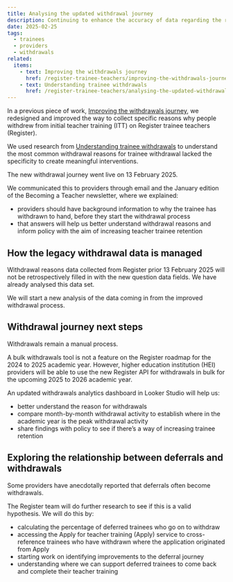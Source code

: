 ```yaml
---
title: Analysing the updated withdrawal journey
description: Continuing to enhance the accuracy of data regarding the reasons for withdrawal
date: 2025-02-25
tags:
  - trainees
  - providers
  - withdrawals
related:
  items:
    - text: Improving the withdrawals journey
      href: /register-trainee-teachers/improving-the-withdrawals-journey/
    - text: Understanding trainee withdrawals
      href: /register-trainee-teachers/analysing-the-updated-withdrawal-journey/
---
```


In a previous piece of work, [Improving the withdrawals journey](/register-trainee-teachers/improving-the-withdrawals-journey), we redesigned and improved the way to collect specific reasons why people withdrew from initial teacher training (ITT) on Register trainee teachers (Register).

We used research from [Understanding trainee withdrawals](/register-trainee-teachers/understanding-trainee-withdrawals) to understand the most common withdrawal reasons for trainee withdrawal lacked the specificity to create meaningful interventions.

The new withdrawal journey went live on 13 February 2025.

We communicated this to providers through email and the January edition of the Becoming a Teacher newsletter, where we explained:

- providers should have background information to why the trainee has withdrawn to hand, before they start the withdrawal process
- that answers will help us better understand withdrawal reasons and inform policy with the aim of increasing teacher trainee retention

## How the legacy withdrawal data is managed

Withdrawal reasons data collected from Register prior 13 February 2025 will not be retrospectively filled in with the new question data fields. We have already analysed this data set.

We will start a new analysis of the data coming in from the improved withdrawal process.

## Withdrawal journey next steps

Withdrawals remain a manual process.

A bulk withdrawals tool is not a feature on the Register roadmap for the 2024 to 2025 academic year.  However, higher education institution (HEI) providers will be able to use the new Register API for withdrawals in bulk for the upcoming 2025 to 2026 academic year.

An updated withdrawals analytics dashboard in Looker Studio will help us:

- better understand the reason for withdrawals
- compare month-by-month withdrawal activity to establish where in the academic year is the peak withdrawal activity
- share findings with policy to see if there’s a way of increasing trainee retention

## Exploring the relationship between deferrals and withdrawals

Some providers have anecdotally reported that deferrals often become withdrawals.

The Register team will do further research to see if this is a valid hypothesis. We will do this by:

- calculating the percentage of deferred trainees who go on to withdraw
- accessing the Apply for teacher training (Apply) service to cross-reference trainees who have withdrawn where the application originated from Apply
- starting work on identifying improvements to the deferral journey
- understanding where we can support deferred trainees to come back and complete their teacher training
